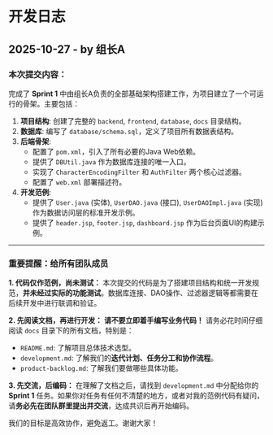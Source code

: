 # 开发日志

## 2025-10-27 - by 组长A

### 本次提交内容：

完成了 **Sprint 1** 中由组长A负责的全部基础架构搭建工作，为项目建立了一个可运行的骨架。主要包括：

1.  **项目结构**: 创建了完整的 `backend`, `frontend`, `database`, `docs` 目录结构。
2.  **数据库**: 编写了 `database/schema.sql`，定义了项目所有数据表结构。
3.  **后端骨架**: 
    *   配置了 `pom.xml`，引入了所有必要的Java Web依赖。
    *   提供了 `DBUtil.java` 作为数据库连接的唯一入口。
    *   实现了 `CharacterEncodingFilter` 和 `AuthFilter` 两个核心过滤器。
    *   配置了 `web.xml` 部署描述符。
4.  **开发范例**: 
    *   提供了 `User.java` (实体), `UserDAO.java` (接口), `UserDAOImpl.java` (实现) 作为数据访问层的标准开发示例。
    *   提供了 `header.jsp`, `footer.jsp`, `dashboard.jsp` 作为后台页面UI的构建示例。

---

### **重要提醒：给所有团队成员**

**1. 代码仅作范例，尚未测试：**
   本次提交的代码是为了搭建项目结构和统一开发规范，**并未经过实际的功能测试**。数据库连接、DAO操作、过滤器逻辑等都需要在后续开发中进行联调和验证。

**2. 先阅读文档，再进行开发：**
   **请不要立即着手编写业务代码！** 请务必花时间仔细阅读 `docs` 目录下的所有文档，特别是：
   *   `README.md`: 了解项目总体技术选型。
   *   `development.md`: 了解我们的**迭代计划、任务分工和协作流程**。
   *   `product-backlog.md`: 了解我们要做哪些具体功能。

**3. 先交流，后编码：**
   在理解了文档之后，请找到 `development.md` 中分配给你的 **Sprint 1** 任务。如果你对任务有任何不清楚的地方，或者对我的范例代码有疑问，请**务必先在团队群里提出并交流**，达成共识后再开始编码。

我们的目标是高效协作，避免返工。谢谢大家！
